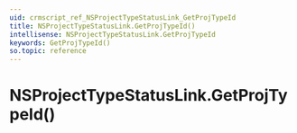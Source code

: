 ```yaml
---
uid: crmscript_ref_NSProjectTypeStatusLink_GetProjTypeId
title: NSProjectTypeStatusLink.GetProjTypeId()
intellisense: NSProjectTypeStatusLink.GetProjTypeId
keywords: GetProjTypeId()
so.topic: reference
---
```


# NSProjectTypeStatusLink.GetProjTypeId()

